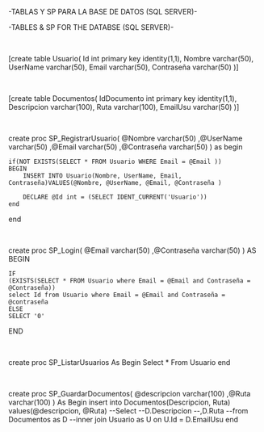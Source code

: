 -TABLAS Y SP PARA LA BASE DE DATOS (SQL SERVER)-

-TABLES & SP FOR THE DATABSE (SQL SERVER)-

<br>


[create table Usuario(
Id int primary key identity(1,1),
Nombre varchar(50),
UserName varchar(50),
Email varchar(50),
Contraseña varchar(50)
)]

<br>


[create table Documentos(
IdDocumento int primary key identity(1,1),
Descripcion varchar(100),
Ruta varchar(100),
EmailUsu varchar(50)
)]


<br>

create proc SP_RegistrarUsuario(
@Nombre varchar(50)
,@UserName varchar(50)
,@Email varchar(50)
,@Contraseña varchar(50)
)
as
begin

	if(NOT EXISTS(SELECT * FROM Usuario WHERE Email = @Email ))
	BEGIN
		INSERT INTO Usuario(Nombre, UserName, Email, Contraseña)VALUES(@Nombre, @UserName, @Email, @Contraseña )

		DECLARE @Id int = (SELECT IDENT_CURRENT('Usuario'))
	end
  
end


<br>

create proc SP_Login(
@Email varchar(50)
,@Contraseña varchar(50)
)
AS
BEGIN

	IF
	(EXISTS(SELECT * FROM Usuario where Email = @Email and Contraseña = @Contraseña))
	select Id from Usuario where Email = @Email and Contraseña = @contraseña
	ELSE
	SELECT '0'
  
END


<br>

create proc SP_ListarUsuarios
As
Begin
Select * From Usuario
end

<br>

create proc SP_GuardarDocumentos(
@descripcion varchar(100)
,@Ruta varchar(100)
)
As
Begin
	insert into Documentos(Descripcion, Ruta) values(@descripcion, @Ruta)
	--Select
	--D.Descripcion
	--,D.Ruta
	--from Documentos as D
	--inner join Usuario as U on U.Id = D.EmailUsu
end

